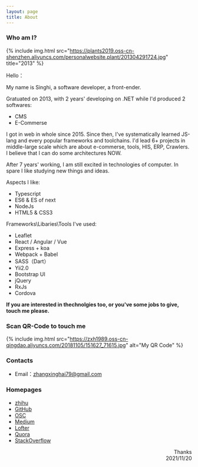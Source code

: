 ```yaml
---
layout: page
title: About
---
```


### Who am I?

{% include img.html src="https://plants2019.oss-cn-shenzhen.aliyuncs.com/personalwebsite.plant/201304291724.jpg" title="2013" %}

Hello：

My name is Singhi, a software developer, a front-ender.

Gratuated on 2013, with 2 years' developing on .NET while I'd produced 2 softwares:

- CMS
- E-Commerse

I got in web in whole since 2015. Since then, I've systematically learned JS-lang and every popular frameworks and toolchains. I'd lead 6+ projects in middle-large scale which are about e-commerse, tools, HIS, ERP, Crawlers. I believe that I can do some architectures NOW.

After 7 years' working, I am still excited in technologies of computer. In spare I like studying new things and ideas.

Aspects I like:

- Typescript
- ES6 & ES of next
- NodeJs
- HTML5 & CSS3

Frameworks\Libaries\Tools I've used:

- Leaflet
- React / Angular / Vue
- Express + koa
- Webpack + Babel
- SASS（Dart）
- Yii2.0
- Bootstrap UI
- jQuery
- RxJs
- Cordova

**If you are interested in thechnolgies too, or you've some jobs to give, touch me please.**

### Scan QR-Code to touch me
{% include img.html src="https://zxh1989.oss-cn-qingdao.aliyuncs.com/20181105/151627_71615.jpg" alt="My QR Code" %}

### Contacts

- Email：zhangxinghai79@gmail.com

### Homepages

- [zhihu](https://www.zhihu.com/people/zhangxingxing89)
- [GitHub](https://github.com/zxh19890103)
- [OSC](https://github.com/zxh19890103)
- [Medium](https://medium.com/@zhangxinghai79)
- [Lofter](https://stars-in-the-sea.lofter.com/)
- [Quora](https://www.quora.com/profile/Singhi-John)
- [StackOverflow](https://stackoverflow.com/users/5721861/singhi-john)

<p style="text-align: right">
Thanks
<br>  
2021/11/20
</p>
